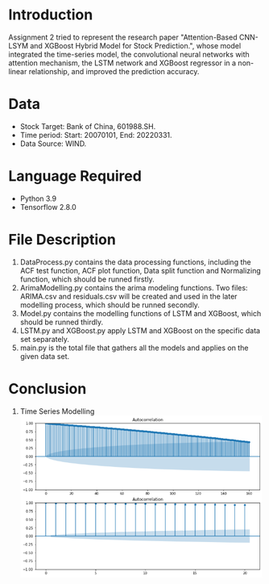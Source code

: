 # Introduction
Assignment 2 tried to represent the research paper "Attention-Based CNN-LSYM and XGBoost Hybrid Model for Stock Prediction.", whose model integrated the time-series model, the convolutional neural networks with attention mechanism, the LSTM network and XGBoost regressor in a non-linear relationship, and improved the prediction accuracy.
# Data
* Stock Target: Bank of China, 601988.SH.
* Time period: Start: 20070101, End: 20220331.
* Data Source: WIND.
# Language Required
* Python 3.9
* Tensorflow 2.8.0
# File Description
1. DataProcess.py contains the data processing functions, including the ACF test function, ACF plot function, Data split function and Normalizing function, which should be runned firstly.
2. ArimaModelling.py contains the arima modeling functions. Two files: ARIMA.csv and residuals.csv will be created and used in the later modelling process, which should be runned secondly.
3. Model.py contains the modelling functions of LSTM and XGBoost, which should be runned thirdly.
4. LSTM.py and XGBoost.py apply LSTM and XGBoost on the specific data set separately.
5. main.py is the total file that gathers all the models and applies on the given data set.
# Conclusion
1. Time Series Modelling
![Arima](Figures/ACF.png)
